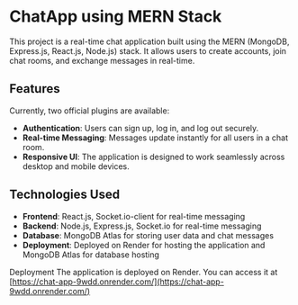 # ChatApp using MERN Stack
This project is a real-time chat application built using the MERN (MongoDB, Express.js, React.js, Node.js) stack. It allows users to create accounts, join chat rooms, and exchange messages in real-time.

## Features

Currently, two official plugins are available:
- **Authentication**: Users can sign up, log in, and log out securely.
- **Real-time Messaging**: Messages update instantly for all users in a chat room.
- **Responsive UI**: The application is designed to work seamlessly across desktop and mobile devices.

## Technologies Used

- **Frontend**: React.js, Socket.io-client for real-time messaging
- **Backend**: Node.js, Express.js, Socket.io for real-time messaging
- **Database**: MongoDB Atlas for storing user data and chat messages
- **Deployment**: Deployed on Render for hosting the application and MongoDB Atlas for database hosting

Deployment
The application is deployed on Render. You can access it at [https://chat-app-9wdd.onrender.com/](https://chat-app-9wdd.onrender.com/)
